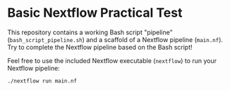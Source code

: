 # Basic Nextflow Practical Test

This repository contains a working Bash script "pipeline" (`bash_script_pipeline.sh`) and a scaffold of a Nextflow pipeline (`main.nf`). Try to complete the Nextflow pipeline based on the Bash script!

Feel free to use the included Nextflow executable (`nextflow`) to run your Nextflow pipeline:
```
./nextflow run main.nf
```